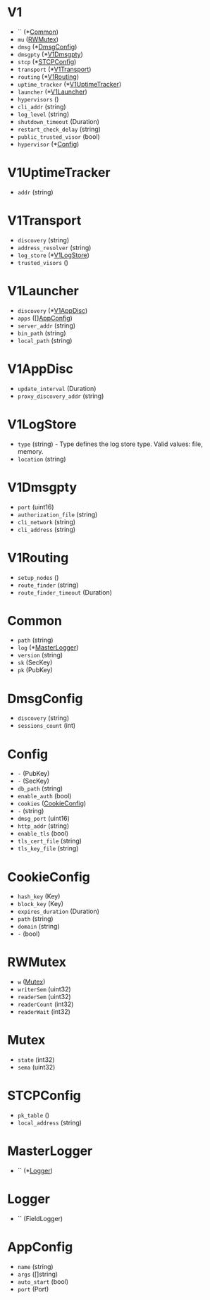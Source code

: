 # V1

- `` (*[Common](#Common))
- `mu` ([RWMutex](#RWMutex))
- `dmsg` (*[DmsgConfig](#DmsgConfig))
- `dmsgpty` (*[V1Dmsgpty](#V1Dmsgpty))
- `stcp` (*[STCPConfig](#STCPConfig))
- `transport` (*[V1Transport](#V1Transport))
- `routing` (*[V1Routing](#V1Routing))
- `uptime_tracker` (*[V1UptimeTracker](#V1UptimeTracker))
- `launcher` (*[V1Launcher](#V1Launcher))
- `hypervisors` ()
- `cli_addr` (string)
- `log_level` (string)
- `shutdown_timeout` (Duration)
- `restart_check_delay` (string)
- `public_trusted_visor` (bool)
- `hypervisor` (*[Config](#Config))


# V1UptimeTracker

- `addr` (string)


# V1Transport

- `discovery` (string)
- `address_resolver` (string)
- `log_store` (*[V1LogStore](#V1LogStore))
- `trusted_visors` ()


# V1Launcher

- `discovery` (*[V1AppDisc](#V1AppDisc))
- `apps` ([][AppConfig](#AppConfig))
- `server_addr` (string)
- `bin_path` (string)
- `local_path` (string)


# V1AppDisc

- `update_interval` (Duration)
- `proxy_discovery_addr` (string)


# V1LogStore

- `type` (string) - Type defines the log store type. Valid values: file, memory.
- `location` (string)


# V1Dmsgpty

- `port` (uint16)
- `authorization_file` (string)
- `cli_network` (string)
- `cli_address` (string)


# V1Routing

- `setup_nodes` ()
- `route_finder` (string)
- `route_finder_timeout` (Duration)


# Common

- `path` (string)
- `log` (*[MasterLogger](#MasterLogger))
- `version` (string)
- `sk` (SecKey)
- `pk` (PubKey)


# DmsgConfig

- `discovery` (string)
- `sessions_count` (int)


# Config

- `-` (PubKey)
- `-` (SecKey)
- `db_path` (string)
- `enable_auth` (bool)
- `cookies` ([CookieConfig](#CookieConfig))
- `-` (string)
- `dmsg_port` (uint16)
- `http_addr` (string)
- `enable_tls` (bool)
- `tls_cert_file` (string)
- `tls_key_file` (string)


# CookieConfig

- `hash_key` (Key)
- `block_key` (Key)
- `expires_duration` (Duration)
- `path` (string)
- `domain` (string)
- `-` (bool)


# RWMutex

- `w` ([Mutex](#Mutex))
- `writerSem` (uint32)
- `readerSem` (uint32)
- `readerCount` (int32)
- `readerWait` (int32)


# Mutex

- `state` (int32)
- `sema` (uint32)


# STCPConfig

- `pk_table` ()
- `local_address` (string)


# MasterLogger

- `` (*[Logger](#Logger))


# Logger

- `` (FieldLogger)


# AppConfig

- `name` (string)
- `args` ([]string)
- `auto_start` (bool)
- `port` (Port)
